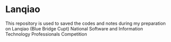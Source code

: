 # Lanqiao
This repository is used to saved the codes and notes during my preparation on Lanqiao (Blue Bridge Cupt) National Software and Information Technology Professionals Competition
